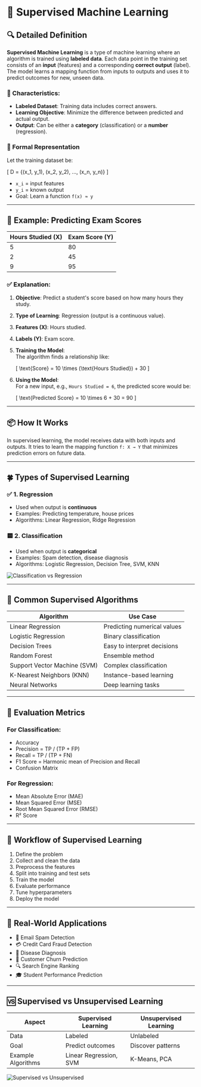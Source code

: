 # 🧠 Supervised Machine Learning

## 🔍 Detailed Definition

**Supervised Machine Learning** is a type of machine learning where an algorithm is trained using **labeled data**. Each data point in the training set consists of an **input** (features) and a corresponding **correct output** (label). The model learns a mapping function from inputs to outputs and uses it to predict outcomes for new, unseen data.

### 📌 Characteristics:
- **Labeled Dataset**: Training data includes correct answers.
- **Learning Objective**: Minimize the difference between predicted and actual output.
- **Output**: Can be either a **category** (classification) or a **number** (regression).

### 🧠 Formal Representation

Let the training dataset be:

\[
D = \{(x_1, y_1), (x_2, y_2), ..., (x_n, y_n)\}
\]

- `x_i` = input features  
- `y_i` = known output  
- Goal: Learn a function `f(x) ≈ y`

---

## 📘 Example: Predicting Exam Scores

| Hours Studied (X) | Exam Score (Y) |
|-------------------|----------------|
| 5                 | 80             |
| 2                 | 45             |
| 9                 | 95             |

### ✅ Explanation:

1. **Objective**: Predict a student's score based on how many hours they study.
2. **Type of Learning**: Regression (output is a continuous value).
3. **Features (X)**: Hours studied.
4. **Labels (Y)**: Exam score.
5. **Training the Model**:  
   The algorithm finds a relationship like:

   \[
   \text{Score} = 10 \times (\text{Hours Studied}) + 30
   \]

6. **Using the Model**:  
   For a new input, e.g., `Hours Studied = 6`, the predicted score would be:

   \[
   \text{Predicted Score} = 10 \times 6 + 30 = 90
   \]

---

## 📦 How It Works

In supervised learning, the model receives data with both inputs and outputs. It tries to learn the mapping function `f: X → Y` that minimizes prediction errors on future data.

---

## 🍀 Types of Supervised Learning

### ✅ 1. Regression

- Used when output is **continuous**  
- Examples: Predicting temperature, house prices  
- Algorithms: Linear Regression, Ridge Regression

### 🟨 2. Classification

- Used when output is **categorical**  
- Examples: Spam detection, disease diagnosis  
- Algorithms: Logistic Regression, Decision Tree, SVM, KNN

![Classification vs Regression](https://via.placeholder.com/600x300.png?text=Classification+vs+Regression)

---

## 📘 Common Supervised Algorithms

| Algorithm            | Use Case                        |
|----------------------|----------------------------------|
| Linear Regression    | Predicting numerical values      |
| Logistic Regression  | Binary classification            |
| Decision Trees       | Easy to interpret decisions      |
| Random Forest        | Ensemble method                  |
| Support Vector Machine (SVM) | Complex classification |
| K-Nearest Neighbors (KNN) | Instance-based learning    |
| Neural Networks      | Deep learning tasks              |

---

## 🧪 Evaluation Metrics

### For Classification:

- Accuracy  
- Precision = TP / (TP + FP)  
- Recall = TP / (TP + FN)  
- F1 Score = Harmonic mean of Precision and Recall  
- Confusion Matrix

### For Regression:

- Mean Absolute Error (MAE)  
- Mean Squared Error (MSE)  
- Root Mean Squared Error (RMSE)  
- R² Score

---

## 🔧 Workflow of Supervised Learning

1. Define the problem  
2. Collect and clean the data  
3. Preprocess the features  
4. Split into training and test sets  
5. Train the model  
6. Evaluate performance  
7. Tune hyperparameters  
8. Deploy the model

---

## 📌 Real-World Applications

- 📧 Email Spam Detection  
- 💳 Credit Card Fraud Detection  
- 🏥 Disease Diagnosis  
- 🛒 Customer Churn Prediction  
- 🔍 Search Engine Ranking  
- 🎓 Student Performance Prediction

---

## 🆚 Supervised vs Unsupervised Learning

| Aspect              | Supervised Learning         | Unsupervised Learning        |
|---------------------|-----------------------------|------------------------------|
| Data                | Labeled                     | Unlabeled                    |
| Goal                | Predict outcomes            | Discover patterns            |
| Example Algorithms  | Linear Regression, SVM      | K-Means, PCA                 |

![Supervised vs Unsupervised](https://via.placeholder.com/600x300.png?text=Supervised+vs+Unsupervised)
